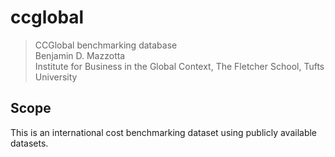 ccglobal
========

> CCGlobal benchmarking database    
> Benjamin D. Mazzotta   
> Institute for Business in the Global Context, The Fletcher School, Tufts University

## Scope

This is an international cost benchmarking dataset using publicly available datasets.